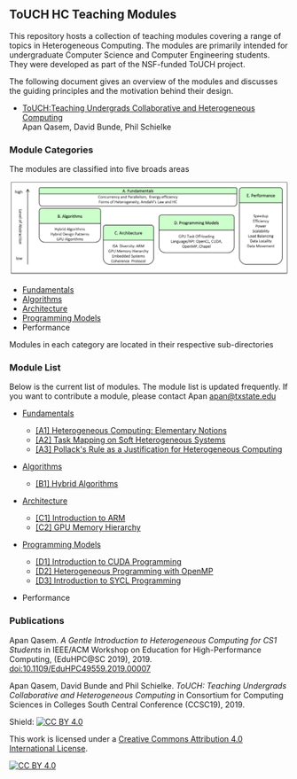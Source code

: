 ## ToUCH HC Teaching Modules

This repository hosts a collection of teaching modules covering a range of topics in Heterogeneous
Computing. The modules are primarily intended for undergraduate Computer Science and Computer
Engineering students. They were developed as part of the NSF-funded ToUCH project.

The following document gives an overview of the modules and discusses the guiding principles and the
motivation behind their design. 

*  [ToUCH:Teaching Undergrads Collaborative and Heterogeneous Computing](./touch_overview.pdf)  
   Apan Qasem, David Bunde, Phil Schielke


### Module Categories 

The modules are classified into five broads areas

![alt text](./overview/figs/modules.png "Module Classification")


* [Fundamentals](./Fundamentals)
* [Algorithms](./Algorithms)
* [Architecture](./Architecture)
* [Programming Models](./Programming)
* Performance

Modules in each category are located in their respective sub-directories 

### Module List

Below is the current list of modules. The module list is updated frequently. If you want to
contribute a module, please contact Apan <apan@txstate.edu> 

* [Fundamentals](./Fundamentals)
     * [[A1] Heterogeneous Computing: Elementary Notions](./Fundamentals/elementary_notions)
     * [[A2] Task Mapping on Soft Heterogeneous Systems](./Fundamentals/task_mapping)
     * [[A3] Pollack's Rule as a Justification for Heterogeneous Computing](./Fundamentals/pollacks_rule)
* [Algorithms](./Algorithms)
     * [[B1] Hybrid Algorithms](./Algorithms/hybrid_algorithms)
* [Architecture](./Architecture)
     * [[C1] Introduction to ARM](./Architecture/arm_introduction)
     * [[C2] GPU Memory Hierarchy](./Architecture/gpu_memory_hierarchy)
* [Programming Models](./Programming) 
     * [[D1] Introduction to CUDA Programming](./Programming/cuda)
     * [[D2] Heterogeneous Programming with OpenMP](./Programming/openmp)
     * [[D3] Introduction to SYCL Programming](./Programming/sycl)

* Performance
    
	
### Publications	

Apan Qasem. _A Gentle Introduction to Heterogeneous Computing for CS1 Students_ in 
IEEE/ACM Workshop on Education for High-Performance Computing, (EduHPC@SC 2019), 2019.
[doi:10.1109/EduHPC49559.2019.00007](https://ieeexplore.ieee.org/document/8943087)

Apan Qasem, David Bunde and Phil Schielke. _ToUCH: Teaching Undergrads Collaborative and Heterogeneous
Computing_ in Consortium for Computing Sciences in Colleges South Central Conference
(CCSC19), 2019. 


Shield: [![CC BY 4.0][cc-by-shield]][cc-by]

This work is licensed under a
[Creative Commons Attribution 4.0 International License][cc-by].

[![CC BY 4.0][cc-by-image]][cc-by]

[cc-by]: http://creativecommons.org/licenses/by/4.0/
[cc-by-image]: https://i.creativecommons.org/l/by/4.0/88x31.png
[cc-by-shield]: https://img.shields.io/badge/License-CC%20BY%204.0-lightgrey.svg
